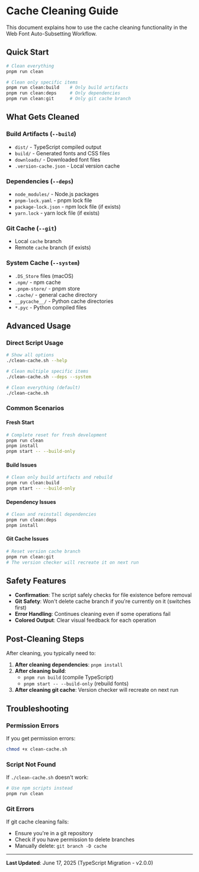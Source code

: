 # Cache Cleaning Guide

This document explains how to use the cache cleaning functionality in the Web Font Auto-Subsetting Workflow.

## Quick Start

```bash
# Clean everything
pnpm run clean

# Clean only specific items
pnpm run clean:build    # Only build artifacts
pnpm run clean:deps     # Only dependencies  
pnpm run clean:git      # Only git cache branch
```

## What Gets Cleaned

### Build Artifacts (`--build`)
- `dist/` - TypeScript compiled output
- `build/` - Generated fonts and CSS files
- `downloads/` - Downloaded font files
- `.version-cache.json` - Local version cache

### Dependencies (`--deps`)
- `node_modules/` - Node.js packages
- `pnpm-lock.yaml` - pnpm lock file
- `package-lock.json` - npm lock file (if exists)
- `yarn.lock` - yarn lock file (if exists)

### Git Cache (`--git`)
- Local `cache` branch
- Remote `cache` branch (if exists)

### System Cache (`--system`)
- `.DS_Store` files (macOS)
- `.npm/` - npm cache
- `.pnpm-store/` - pnpm store
- `.cache/` - general cache directory
- `__pycache__/` - Python cache directories
- `*.pyc` - Python compiled files

## Advanced Usage

### Direct Script Usage

```bash
# Show all options
./clean-cache.sh --help

# Clean multiple specific items
./clean-cache.sh --deps --system

# Clean everything (default)
./clean-cache.sh
```

### Common Scenarios

#### Fresh Start
```bash
# Complete reset for fresh development
pnpm run clean
pnpm install
pnpm start -- --build-only
```

#### Build Issues
```bash
# Clean only build artifacts and rebuild
pnpm run clean:build
pnpm start -- --build-only
```

#### Dependency Issues
```bash
# Clean and reinstall dependencies
pnpm run clean:deps
pnpm install
```

#### Git Cache Issues
```bash
# Reset version cache branch
pnpm run clean:git
# The version checker will recreate it on next run
```

## Safety Features

- **Confirmation**: The script safely checks for file existence before removal
- **Git Safety**: Won't delete cache branch if you're currently on it (switches first)
- **Error Handling**: Continues cleaning even if some operations fail
- **Colored Output**: Clear visual feedback for each operation

## Post-Cleaning Steps

After cleaning, you typically need to:

1. **After cleaning dependencies**: `pnpm install`
2. **After cleaning build**: 
   - `pnpm run build` (compile TypeScript)
   - `pnpm start -- --build-only` (rebuild fonts)
3. **After cleaning git cache**: Version checker will recreate on next run

## Troubleshooting

### Permission Errors
If you get permission errors:
```bash
chmod +x clean-cache.sh
```

### Script Not Found
If `./clean-cache.sh` doesn't work:
```bash
# Use npm scripts instead
pnpm run clean
```

### Git Errors
If git cache cleaning fails:
- Ensure you're in a git repository
- Check if you have permission to delete branches
- Manually delete: `git branch -D cache`

---

**Last Updated**: June 17, 2025 (TypeScript Migration - v2.0.0)
